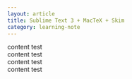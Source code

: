 ```yaml
---
layout: article
title: Sublime Text 3 + MacTeX + Skim
category: learning-note
---
```


content test <br/>
content test <br/>
content test <br/>
content test <br/>